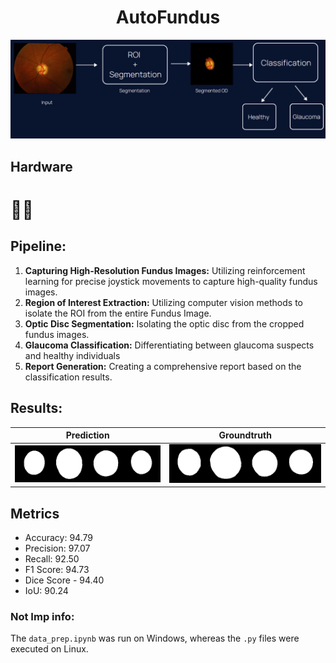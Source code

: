 <div align="center">

# AutoFundus

![Fundus Image](flow.png)

</div>

## Hardware
# 🫷🫸

## Pipeline:

1. **Capturing High-Resolution Fundus Images:** Utilizing reinforcement learning for precise joystick movements to capture high-quality fundus images.
2. **Region of Interest Extraction:** Utilizing computer vision methods to isolate the ROI from the entire Fundus Image.
3. **Optic Disc Segmentation:** Isolating the optic disc from the cropped fundus images.
4. **Glaucoma Classification:** Differentiating between glaucoma suspects and healthy individuals
5. **Report Generation:** Creating a comprehensive report based on the classification results.
   
## Results:

| Prediction | Groundtruth |
|------------|-------------|
| ![Prediction Image](ppred_1.png) | ![Groundtruth Image](llabel_1.png) |

## Metrics
- Accuracy: 94.79
- Precision: 97.07
- Recall: 92.50
- F1 Score: 94.73
- Dice Score - 94.40
- IoU: 90.24

### Not Imp info:
The `data_prep.ipynb` was run on Windows, whereas the `.py` files were executed on Linux.
